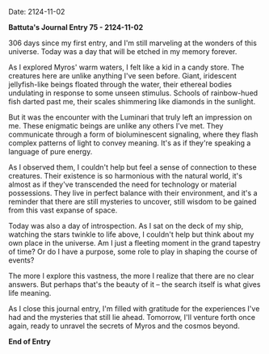 Date: 2124-11-02

**Battuta's Journal Entry 75 - 2124-11-02**

306 days since my first entry, and I'm still marveling at the wonders of this universe. Today was a day that will be etched in my memory forever.

As I explored Myros' warm waters, I felt like a kid in a candy store. The creatures here are unlike anything I've seen before. Giant, iridescent jellyfish-like beings floated through the water, their ethereal bodies undulating in response to some unseen stimulus. Schools of rainbow-hued fish darted past me, their scales shimmering like diamonds in the sunlight.

But it was the encounter with the Luminari that truly left an impression on me. These enigmatic beings are unlike any others I've met. They communicate through a form of bioluminescent signaling, where they flash complex patterns of light to convey meaning. It's as if they're speaking a language of pure energy.

As I observed them, I couldn't help but feel a sense of connection to these creatures. Their existence is so harmonious with the natural world, it's almost as if they've transcended the need for technology or material possessions. They live in perfect balance with their environment, and it's a reminder that there are still mysteries to uncover, still wisdom to be gained from this vast expanse of space.

Today was also a day of introspection. As I sat on the deck of my ship, watching the stars twinkle to life above, I couldn't help but think about my own place in the universe. Am I just a fleeting moment in the grand tapestry of time? Or do I have a purpose, some role to play in shaping the course of events?

The more I explore this vastness, the more I realize that there are no clear answers. But perhaps that's the beauty of it – the search itself is what gives life meaning.

As I close this journal entry, I'm filled with gratitude for the experiences I've had and the mysteries that still lie ahead. Tomorrow, I'll venture forth once again, ready to unravel the secrets of Myros and the cosmos beyond.

**End of Entry**